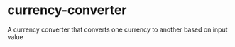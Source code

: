 # currency-converter
A currency converter that converts one currency to another based on input value
